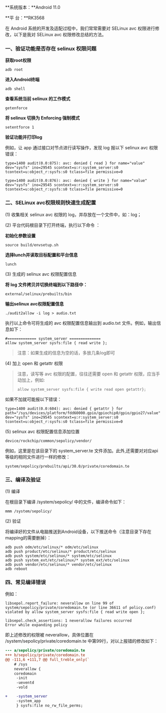 **系统版本：**Android 11.0    

**平         台：**RK3568

在 Android 系统的开发及适配过程中，我们常常需要对 SELinux avc  权限进行修改，以下是我对 SELinux avc  权限修改总结的方法。

### 一、验证功能是否存在 selinux 权限问题
**获取root权限**

```shell
adb root
```

**进入Android终端**

```shell
adb shell
```

**查看系统当前 selinux 的工作模式**

```shell
getenforce
```

**将 selinux 切换为 Enforcing 强制模式**

```shell
setentforce 1
```

**验证功能并打印log**

例如，让 app 通过接口对节点进行读写操作，发现 log 报以下 selinux avc 权限错误：

```
type=1400 audit(0.0:875): avc: denied { read } for name="value" dev="sysfs" ino=29545 scontext=u:r:system_server:s0 tcontext=u:object_r:sysfs:s0 tclass=file permissive=0

type=1400 audit(0.0:876): avc: denied { write } for name="value" dev="sysfs" ino=29545 scontext=u:r:system_server:s0 tcontext=u:object_r:sysfs:s0 tclass=file permissive=0
```

### 二、SELinux avc权限规则快速生成配置

(1) 收集相关 selinux avc 权限的 log，并存放在一个文件中，如：log；

(2) 平台代码根目录下打开终端，执行以下命令 ：

**初始化参数设置**

```shell
source build/envsetup.sh
```

**选择lunch并读取目标配置和平台信息**

```shell
lunch
```

(3) 生成的 selinux avc 权限配置信息

**将 log 文件拷贝并切换终端到以下路径中：**

```shell
external/selinux/prebuilts/bin
```

**输出selinux avc权限配置信息**

```shell
./audit2allow -i log > audio.txt
```

执行以上命令可将生成的 avc 权限配置信息输出到 audio.txt 文件。例如，输出信息如下：

```
#============= system_server ==============
allow system_server sysfs:file { read write };
```

>  注意：如果生成的信息为空的话，多放几条log即可

(4) 加上 open 和 getattr 权限

> 注意，读写等 avc 权限的配置，往往还需要 open 和 getattr 权限，应当手动加上，例如:
>
> ```
> allow system_server sysfs:file { write read open getattr};
> ```

如果不加就可能报以下错误：

```
type=1400 audit(0.0:604): avc: denied { getattr } for path="/sys/devices/platform/fdd60000.gpio/gpiochip0/gpio/gpio27/value" dev="sysfs" ino=29545 scontext=u:r:system_server:s0 tcontext=u:object_r:sysfs:s0 tclass=file permissive=0
```

(5) selinux avc 权限配置信息添加位置

```
device/rockchip/common/sepolicy/vendor/
```

例如，这里是在该目录下的 system_server.te 文件添加。此外,还需要对对应api等级的相同文件进行一样的修改：

```
system/sepolicy/prebuilts/api/30.0/private/coredomain.te
```

### 三、编译及验证
(1) 编译

在根目录下编译 /system/sepolicy/ 中的文件，编译命令如下：

```shell
mmm /system/sepolicy/
```

(2) 验证

将编译好的文件从电脑推送到Android设备，以下推送命令（注意目录下存在mapping的需要删掉）：

```shell
adb push odm/etc/selinux/* odm/etc/selinux
adb push product/etc/selinux/* product/etc/selinux
adb push system/etc/selinux/* system/etc/selinux
adb push system_ext/etc/selinux/* system_ext/etc/selinux
adb push vendor/etc/selinux/* vendor/etc/selinux
adb reboot
```

### 四、常见编译错误

例如：

```
libsepol.report_failure: neverallow on line 99 of system/sepolicy/private/coredomain.te (or line 36611 of policy.conf) violated by allow system_server sysfs:file { read write open };

libsepol.check_assertions: 1 neverallow failures occurred
Error while expanding policy
```

即上述修改的权限被 neverallow，具体位置在 /system/sepolicy/private/coredomain.te 中第99行，对以上报错的修改如下：

```diff
--- a/sepolicy/private/coredomain.te
+++ b/sepolicy/private/coredomain.te
@@ -111,6 +111,7 @@ full_treble_only(`
    # /sys
    neverallow {
    coredomain
     -init
     -ueventd
     -vold

+    -system_server
     -system_app
     } sysfs:file no_rw_file_perms;
```